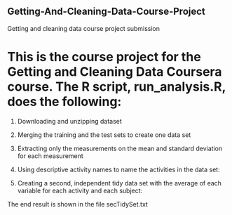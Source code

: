 ## Getting-And-Cleaning-Data-Course-Project
Getting and cleaning data course project submission

# This is the course project for the Getting and Cleaning Data Coursera course. The R script, run_analysis.R, does the following:

1. Downloading and unzipping dataset

2. Merging the training and the test sets to create one data set

3. Extracting only the measurements on the mean and standard deviation for each measurement

4. Using descriptive activity names to name the activities in the data set:

5. Creating a second, independent tidy data set with the average of each variable for each activity and each subject:


The end result is shown in the file secTidySet.txt

